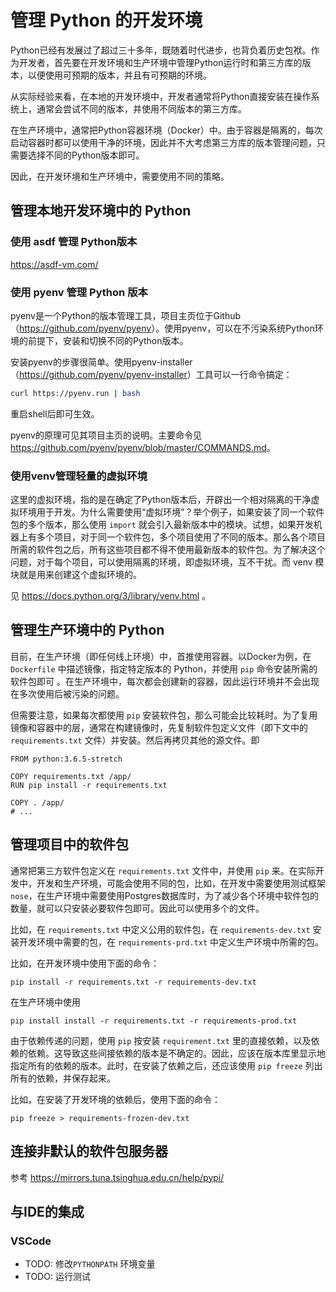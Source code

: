 # 管理 Python 的开发环境

Python已经有发展过了超过三十多年，既随着时代进步，也背负着历史包袱。作为开发者，首先要在开发环境和生产环境中管理Python运行时和第三方库的版本，以便使用可预期的版本，并且有可预期的环境。

从实际经验来看，在本地的开发环境中，开发者通常将Python直接安装在操作系统上，通常会尝试不同的版本，并使用不同版本的第三方库。

在生产环境中，通常把Python容器环境（Docker）中。由于容器是隔离的，每次启动容器时都可以使用干净的环境，因此并不大考虑第三方库的版本管理问题，只需要选择不同的Python版本即可。

因此，在开发环境和生产环境中，需要使用不同的策略。

## 管理本地开发环境中的 Python

### 使用 asdf 管理 Python版本

https://asdf-vm.com/

### 使用 pyenv 管理 Python 版本

pyenv是一个Python的版本管理工具，项目主页位于Github （<https://github.com/pyenv/pyenv>）。使用pyenv，可以在不污染系统Python环境的前提下，安装和切换不同的Python版本。

安装pyenv的步骤很简单。使用pyenv-installer（<https://github.com/pyenv/pyenv-installer>）工具可以一行命令搞定：

```bash
curl https://pyenv.run | bash
```

重启shell后即可生效。

pyenv的原理可见其项目主页的说明。主要命令见 <https://github.com/pyenv/pyenv/blob/master/COMMANDS.md>。

### 使用venv管理轻量的虚拟环境

这里的虚拟环境，指的是在确定了Python版本后，开辟出一个相对隔离的干净虚拟环境用于开发。为什么需要使用“虚拟环境”？举个例子，如果安装了同一个软件包的多个版本，那么使用 `import` 就会引入最新版本中的模块。试想，如果开发机器上有多个项目，对于同一个软件包，多个项目使用了不同的版本。那么各个项目所需的软件包之后，所有这些项目都不得不使用最新版本的软件包。为了解决这个问题，对于每个项目，可以使用隔离的环境，即虚拟环境，互不干扰。而 venv 模块就是用来创建这个虚拟环境的。

见 https://docs.python.org/3/library/venv.html 。

## 管理生产环境中的 Python

目前，在生产环境（即任何线上环境）中，首推使用容器。以Docker为例，在 `Dockerfile` 中描述镜像，指定特定版本的 Python，并使用 `pip` 命令安装所需的软件包即可 。在生产环境中，每次都会创建新的容器，因此运行环境并不会出现在多次使用后被污染的问题。

但需要注意，如果每次都使用 `pip` 安装软件包，那么可能会比较耗时。为了复用镜像和容器中的层，通常在构建镜像时，先复制软件包定义文件（即下文中的 `requirements.txt` 文件）并安装。然后再拷贝其他的源文件。即

```docker
FROM python:3.6.5-stretch

COPY requirements.txt /app/
RUN pip install -r requirements.txt

COPY . /app/
# ...
```


## 管理项目中的软件包

通常把第三方软件包定义在 `requirements.txt` 文件中，并使用 `pip` 来。在实际开发中，开发和生产环境，可能会使用不同的包，比如，在开发中需要使用测试框架 `nose`，在生产环境中需要使用Postgres数据库时，为了减少各个环境中软件包的数量，就可以只安装必要软件包即可。因此可以使用多个的文件。

比如，在 `requirements.txt` 中定义公用的软件包，在 `requirements-dev.txt` 安装开发环境中需要的包，在 `requirements-prd.txt` 中定义生产环境中所需的包。

比如，在开发环境中使用下面的命令：

```shell
pip install -r requirements.txt -r requirements-dev.txt
```

在生产环境中使用

```shell
pip install install -r requirements.txt -r requirements-prod.txt
```

由于依赖传递的问题，使用 `pip` 按安装 `requirement.txt` 里的直接依赖，以及依赖的依赖。这导致这些间接依赖的版本是不确定的。因此，应该在版本库里显示地指定所有的依赖的版本。此时，在安装了依赖之后，还应该使用 `pip freeze` 列出所有的依赖，并保存起来。

比如，在安装了开发环境的依赖后，使用下面的命令：

```shell
pip freeze > requirements-frozen-dev.txt
```

## 连接非默认的软件包服务器

参考 https://mirrors.tuna.tsinghua.edu.cn/help/pypi/

## 与IDE的集成

### VSCode

* TODO: 修改`PYTHONPATH` 环境变量
* TODO: 运行测试
